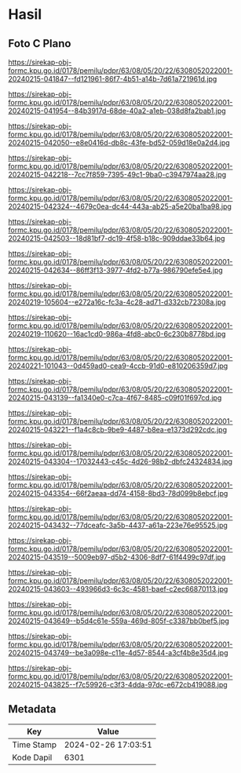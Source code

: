 # Hasil

## Foto C Plano

https://sirekap-obj-formc.kpu.go.id/0178/pemilu/pdpr/63/08/05/20/22/6308052022001-20240215-041847--fd121961-86f7-4b51-a14b-7d61a721961d.jpg

https://sirekap-obj-formc.kpu.go.id/0178/pemilu/pdpr/63/08/05/20/22/6308052022001-20240215-041954--84b3917d-68de-40a2-a1eb-038d8fa2bab1.jpg

https://sirekap-obj-formc.kpu.go.id/0178/pemilu/pdpr/63/08/05/20/22/6308052022001-20240215-042050--e8e0416d-db8c-43fe-bd52-059d18e0a2d4.jpg

https://sirekap-obj-formc.kpu.go.id/0178/pemilu/pdpr/63/08/05/20/22/6308052022001-20240215-042218--7cc7f859-7395-49c1-9ba0-c3947974aa28.jpg

https://sirekap-obj-formc.kpu.go.id/0178/pemilu/pdpr/63/08/05/20/22/6308052022001-20240215-042324--4679c0ea-dc44-443a-ab25-a5e20ba1ba98.jpg

https://sirekap-obj-formc.kpu.go.id/0178/pemilu/pdpr/63/08/05/20/22/6308052022001-20240215-042503--18d81bf7-dc19-4f58-b18c-909ddae33b64.jpg

https://sirekap-obj-formc.kpu.go.id/0178/pemilu/pdpr/63/08/05/20/22/6308052022001-20240215-042634--86ff3f13-3977-4fd2-b77a-986790efe5e4.jpg

https://sirekap-obj-formc.kpu.go.id/0178/pemilu/pdpr/63/08/05/20/22/6308052022001-20240219-105604--e272a16c-fc3a-4c28-ad71-d332cb72308a.jpg

https://sirekap-obj-formc.kpu.go.id/0178/pemilu/pdpr/63/08/05/20/22/6308052022001-20240219-110620--16ac1cd0-986a-4fd8-abc0-6c230b8778bd.jpg

https://sirekap-obj-formc.kpu.go.id/0178/pemilu/pdpr/63/08/05/20/22/6308052022001-20240221-101043--0d459ad0-cea9-4ccb-91d0-e810206359d7.jpg

https://sirekap-obj-formc.kpu.go.id/0178/pemilu/pdpr/63/08/05/20/22/6308052022001-20240215-043139--fa1340e0-c7ca-4f67-8485-c09f01f697cd.jpg

https://sirekap-obj-formc.kpu.go.id/0178/pemilu/pdpr/63/08/05/20/22/6308052022001-20240215-043221--f1a4c8cb-9be9-4487-b8ea-e1373d292cdc.jpg

https://sirekap-obj-formc.kpu.go.id/0178/pemilu/pdpr/63/08/05/20/22/6308052022001-20240215-043304--17032443-c45c-4d26-98b2-dbfc24324834.jpg

https://sirekap-obj-formc.kpu.go.id/0178/pemilu/pdpr/63/08/05/20/22/6308052022001-20240215-043354--66f2aeaa-dd74-4158-8bd3-78d099b8ebcf.jpg

https://sirekap-obj-formc.kpu.go.id/0178/pemilu/pdpr/63/08/05/20/22/6308052022001-20240215-043432--77dceafc-3a5b-4437-a61a-223e76e95525.jpg

https://sirekap-obj-formc.kpu.go.id/0178/pemilu/pdpr/63/08/05/20/22/6308052022001-20240215-043519--5009eb97-d5b2-4306-8df7-61f4499c97df.jpg

https://sirekap-obj-formc.kpu.go.id/0178/pemilu/pdpr/63/08/05/20/22/6308052022001-20240215-043603--493966d3-6c3c-4581-baef-c2ec66870113.jpg

https://sirekap-obj-formc.kpu.go.id/0178/pemilu/pdpr/63/08/05/20/22/6308052022001-20240215-043649--b5d4c61e-559a-469d-805f-c3387bb0bef5.jpg

https://sirekap-obj-formc.kpu.go.id/0178/pemilu/pdpr/63/08/05/20/22/6308052022001-20240215-043749--be3a098e-c11e-4d57-8544-a3cf4b8e35d4.jpg

https://sirekap-obj-formc.kpu.go.id/0178/pemilu/pdpr/63/08/05/20/22/6308052022001-20240215-043825--f7c59926-c3f3-4dda-97dc-e672cb419088.jpg


## Metadata

| Key        | Value               |
| ---------- | ------------------- |
| Time Stamp | 2024-02-26 17:03:51 |
| Kode Dapil | 6301                |




